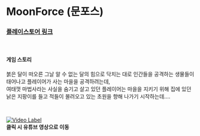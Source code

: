 # MoonForce (문포스)   

### [플레이스토어 링크](https://play.google.com/store/apps/details?id=com.SDGameCompany.BamSurLike&hl=ko-KR)

</br>

#### 게임 스토리
붉은 달이 떠오른 그날 알 수 없는 달의 힘으로 닥치는 대로 인간들을 공격하는 생물들이 태어나고 플레이어가 사는 마을을 공격하려는데, </br>
여태껏 마법사라는 사실을 숨기고 살고 있던 플레이어는 마을을 지키기 위해 집에 있던 낡은 지팡이를 들고 적들이 몰려오고 있는 초원을 향해 나가기 시작하는데....

</br>

[![Video Label](http://img.youtube.com/vi/1b-zQQB3oSs.jpg)](https://www.youtube.com/shorts/1b-zQQB3oSs) </br>
<strong>클릭 시 유튜브 영상으로 이동</strong>

